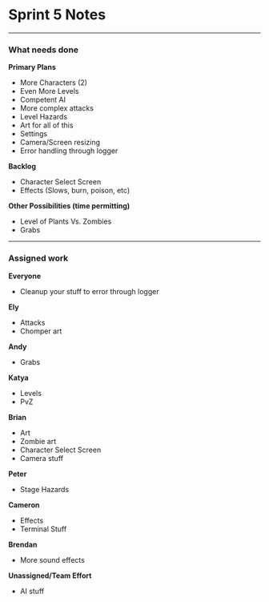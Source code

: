 # Sprint 5 Notes
---

### What needs done
**Primary Plans**
- More Characters (2)
- Even More Levels
- Competent AI
- More complex attacks
- Level Hazards
- Art for all of this
- Settings
- Camera/Screen resizing
- Error handling through logger

**Backlog**
- Character Select Screen
- Effects (Slows, burn, poison, etc)

**Other Possibilities (time permitting)**
- Level of Plants Vs. Zombies 
- Grabs

---

### Assigned work

**Everyone**
- Cleanup your stuff to error through logger

**Ely**
- Attacks
- Chomper art

**Andy**
- Grabs

**Katya**
- Levels
- PvZ

**Brian**
- Art
- Zombie art
- Character Select Screen
- Camera stuff

**Peter**
- Stage Hazards

**Cameron**
- Effects
- Terminal Stuff

**Brendan**
- More sound effects

**Unassigned/Team Effort**
- AI stuff
